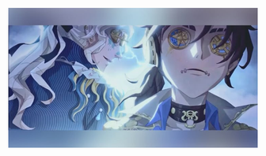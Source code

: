 ![image alt](https://github.com/omor0s/frowns/blob/e6275390cc2353fd70721b087cd1792fbe9c17f6/download%20(42).png)
